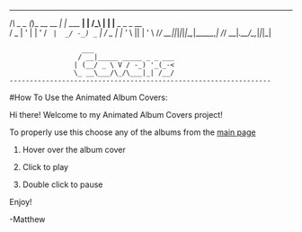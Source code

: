    _        _            _          _     _   _ _               
  /_\  _ _ (_)_ __  __ _| |_ ___ __| |   /_\ | | |__ _  _ _ __  
 / _ \| ' \| | '  \/ _` |  _/ -_) _` |  / _ \| | '_ \ || | '  \ 
/_/ \_\_||_|_|_|_|_\__,_|\__\___\__,_| /_/ \_\_|_.__/\_,_|_|_|_|
                                                                
                      ___                    
                     / __|_____ _____ _ _ ___   
                    | (__/ _ \ V / -_) '_(_-<
                    \_ __\___/\_/\___|_| /__/
    ----------------------------------------------------------------- 

#How To Use the Animated Album Covers:

Hi there! Welcome to my Animated Album Covers project!

To properly use this choose any of the albums from the [main page](index.html)

1) Hover over the album cover

2) Click to play

3) Double click to pause

Enjoy!

-Matthew